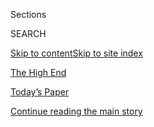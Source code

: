 <div id="app">

<div>

<div class="NYTAppHideMasthead css-zz1s19 e1suatyy0">

<div class="section css-ui9rw0 e1suatyy2">

<div class="css-11hrj97 er09x8g0">

<div class="css-6n7j50">

</div>

<span class="css-1dv1kvn">Sections</span>

<div class="css-10488qs">

<span class="css-1dv1kvn">SEARCH</span>

</div>

[Skip to content](#site-content)[Skip to site index](#site-index)

</div>

<div id="masthead-section-label" class="css-1fnb9ct eaxe0e00">

[The High
End](https://www.nytimes3xbfgragh.onion/spotlight/thehighend)

</div>

<div class="css-10698na e1huz5gh0">

</div>

</div>

<div id="masthead-bar-one" class="section hasLinks css-15hmgas e1csuq9d3">

<div class="css-uqyvli e1csuq9d0">

</div>

<div class="css-1uqjmks e1csuq9d1">

</div>

<div class="css-9e9ivx">

[](https://myaccount.nytimes3xbfgragh.onion/auth/login?response_type=cookie&client_id=vi)

</div>

<div class="css-1bvtpon e1csuq9d2">

[Today’s Paper](https://www.nytimes3xbfgragh.onion/section/todayspaper)

</div>

</div>

</div>

</div>

<div data-aria-hidden="false">

<div id="site-content" data-role="main">

<div id="top-wrapper" class="css-15p45cc eaca97t0" type="top">

<div id="top-slug" class="css-19x0jxb eaca97t1" hidden="">

Advertisement

</div>

[Continue reading the main
story](#after-top)

<div class="ad top-wrapper" style="text-align:center;height:100%;display:block;min-height:90px">

<div id="top" class="place-ad" data-position="top" data-size-key="top">

</div>

</div>

<div id="after-top">

</div>

</div>

<div id="collection-thehighend" class="section css-15h4p1b e9abtgs0">

<div class="css-1j21atc e1svk9qx1">

<div class="css-fmiefx e1svk9qx2">

<div class="css-1hk7r2m eu54l5x0">

<div id="sponsor-wrapper" class="css-7a1pgi eaca97t0" type="sponsor" hidden="">

<div id="sponsor-slug" class="css-1l4mleb eaca97t1" hidden="">

Supported by

</div>

[Continue reading the main
story](#after-sponsor)

<div id="sponsor" class="ad sponsor-wrapper" style="text-align:left;height:100%;display:block">

</div>

<div id="after-sponsor">

</div>

</div>

</div>

### <span class="css-hue6tr ezz4tcd1">[Real Estate](/section/realestate)</span>

</div>

<div class="css-nfcc9b e1svk9qx3">

<div class="css-vl9dhg e1svk9qx5">

<div class="css-1nrhkj6 e1svk9qx6">

# The High End

<div class="follow-button-placeholder" data-collection-id="">

</div>

<div class="css-d8bdto" data-role="toolbar" data-aria-label="Social Media Share buttons, Save button, and Comments Panel with current comment count" data-testid="share-tools">

  - 
  - 
  - 
  - 
    
    <div class="css-6n7j50">
    
    </div>

</div>

</div>

</div>

</div>

</div>

1.  [Find A Home](/real-estate/find-a-home)
2.  [Buy](/real-estate/homes-for-sale)
3.  [Rent](/real-estate/homes-for-rent)
4.  [Mortgage Calculator](/real-estate/mortgage-calculator)
5.  [Your Real Estate](/real-estate/my-real-estate)
6.  [List A
Home](https://nytimesads.gtspayments.com/)

<div class="css-4svvz1 ekkqrpp0">

<div id="collection-highlights-container" class="section css-18l1u7x e46isfb1">

<div class="css-m1whxf ekkqrpp1">

## Highlights

1.  ![<span class="css-1nk1g0h e1oaj3zl2"><span class="css-1dv1kvn">Credit</span></span>](https://static01.graylady3jvrrxbe.onion/images/2020/04/08/realestate/08IHH-MEXICO-slide-VM4F/08IHH-MEXICO-slide-VM4F-threeByTwoMediumAt2X.jpg)
    
    <div class="css-xbztij">
    
    ### International real estate
    
    ## [House Hunting in Mexico: A Balinese-Style Compound for $595,000](/2020/04/08/realestate/house-hunting-in-mexico-a-balinese-style-compound-for-595000.html)
    
    The artsy town of Todos Santos has long been a quiet alternative to
    the resorts of Los Cabos, but new demand and development is raising
    its
    profile.
    
    <span class="css-me3p27"></span><span class="css-1dydysp e4e4i5l3"></span><span class="css-9voj2j">By
    <span class="css-1baulvz last-byline" itemprop="name">Roxana
    Popescu</span></span>
    
    </div>

2.  1.  <span class="css-1dv1kvn">Photo</span>
        <span class="css-1nk1g0h e1oaj3zl2"><span class="css-1dv1kvn">Credit</span>Stefano
        Ukmar for The New York
        Times</span>
        <div class="css-1r9cexg">
        <div class="css-1ox3lt4">
        [![](https://static01.graylady3jvrrxbe.onion/images/2020/08/09/realestate/04WHATILOVE-FAULKNER-slide-S4NT/04WHATILOVE-FAULKNER-slide-S4NT-thumbStandard.jpg)](/2020/08/04/realestate/harris-faulkner-working-from-home-in-shades-of-blue.html)
        </div>
        ### What I Love
        ## [Harris Faulkner, Working From Home in Shades of Blue](/2020/08/04/realestate/harris-faulkner-working-from-home-in-shades-of-blue.html)
        The Fox News anchor’s mother gave her some decorating advice:
        ‘Just make it beautiful.’ And she’s been
        trying.
        <span class="css-me3p27"></span><span class="css-1dydysp e4e4i5l3"></span><span class="css-9voj2j">By
        <span class="css-1baulvz last-byline" itemprop="name">Joanne
        Kaufman</span></span>
        </div>
    2.  <span class="css-1dv1kvn">Photo</span>
        <span class="css-1nk1g0h e1oaj3zl2"><span class="css-1dv1kvn">Credit</span>Rancho
        Photos</span>
        <div class="css-1r9cexg">
        <div class="css-1ox3lt4">
        [![](https://static01.graylady3jvrrxbe.onion/images/2020/08/03/realestate/03WYG-slide-HUST/03WYG-slide-HUST-thumbStandard.jpg)](/2020/08/03/realestate/3-million-dollar-homes-for-sale-ca.html)
        </div>
        ### What you Get
        ## [$3 Million Homes in California](/2020/08/03/realestate/3-million-dollar-homes-for-sale-ca.html)
        A Spanish-style retreat in Coronado, a midcentury-modern home in
        Piedmont and a remodeled 1953 house in Los
        Angeles.
        <span class="css-me3p27"></span><span class="css-1dydysp e4e4i5l3"></span><span class="css-9voj2j">By
        <span class="css-1baulvz last-byline" itemprop="name">Angela
        Serratore</span></span>
        </div>
    3.  <span class="css-1dv1kvn">Photo</span>
        <span class="css-1nk1g0h e1oaj3zl2"><span class="css-1dv1kvn">Credit</span>Katherine
        Marks for The New York
        Times</span>
        <div class="css-1r9cexg">
        <div class="css-1ox3lt4">
        [![](https://static01.graylady3jvrrxbe.onion/images/2020/08/03/realestate/03renters1/03renters1-thumbStandard.jpg)](/2020/08/03/realestate/coronavirus-roommate-renters.html)
        </div>
        ### renters
        ## [The Challenge: Finding a Roommate During a Pandemic](/2020/08/03/realestate/coronavirus-roommate-renters.html)
        With social distancing required, two new roommates discovered,
        it’s a little like marrying someone before you
        meet.
        <span class="css-me3p27"></span><span class="css-1dydysp e4e4i5l3"></span><span class="css-9voj2j">By
        <span class="css-1baulvz last-byline" itemprop="name">Kim
        Velsey</span></span>
        </div>

</div>

</div>

</div>

<div class="css-4svvz1 ekkqrpp0">

<div id="collection-highlights-container" class="section css-18l1u7x e46isfb1">

<div class="css-zk12ih ef6si7p0">

1.  ### International real estate
    
    ![<span class="css-1hhnwbi e1oaj3zl2"><span class="css-1dv1kvn">Credit</span></span>](https://static01.graylady3jvrrxbe.onion/images/2020/04/08/realestate/08IHH-MEXICO-slide-VM4F/08IHH-MEXICO-slide-VM4F-videoLarge.jpg)
    
    <div class="css-10wtrbd">
    
    ## [House Hunting in Mexico: A Balinese-Style Compound for $595,000](/2020/04/08/realestate/house-hunting-in-mexico-a-balinese-style-compound-for-595000.html)
    
    The artsy town of Todos Santos has long been a quiet alternative to
    the resorts of Los Cabos, but new demand and development is raising
    its
    profile.
    
    <span class="css-me3p27"></span><span class="css-1dydysp e4e4i5l3"></span><span class="css-9voj2j">By
    <span class="css-1baulvz last-byline" itemprop="name">Roxana
    Popescu</span></span>
    
    </div>

2.  ### big ticket
    
    ![<span class="css-1hhnwbi e1oaj3zl2"><span class="css-1dv1kvn">Credit</span></span>](https://static01.graylady3jvrrxbe.onion/images/2020/04/05/realestate/03ticket-220/03ticket-220-videoLarge.jpg)
    
    <div class="css-10wtrbd">
    
    ## [Two More Big Sales at 220 Central Park South](/2020/04/03/realestate/two-more-big-sales-at-220-central-park-south.html)
    
    The condos, though, had been in contract years before the
    coronavirus outbreak. Going forward, fewer sales are expected to be
    recorded in New York
    City.
    
    <span class="css-me3p27"></span><span class="css-1dydysp e4e4i5l3"></span><span class="css-9voj2j">By
    <span class="css-1baulvz last-byline" itemprop="name">Vivian
    Marino</span></span>
    
    </div>

3.  ### The High End
    
    ![<span class="css-1hhnwbi e1oaj3zl2"><span class="css-1dv1kvn">Credit</span></span>](https://static01.graylady3jvrrxbe.onion/images/2019/09/15/realestate/13highend-dumbo1/13highend-dumbo1-videoLarge.jpg)
    
    <div class="css-10wtrbd">
    
    ## [Dumbo Project to Include 700 Luxury Apartments](/2019/09/13/realestate/dumbo-brooklyn-condos-on-former-jehovahs-witness-parking-lot.html)
    
    A high-end complex with condos and rentals and a private courtyard
    will replace a three-acre parking lot owned by the Jehovah’s
    Witnesses.
    
    <span class="css-me3p27"></span><span class="css-1dydysp e4e4i5l3"></span><span class="css-9voj2j">By
    <span class="css-1baulvz last-byline" itemprop="name">Jane
    Margolies</span></span>
    
    </div>

4.  ### The High End
    
    ![<span class="css-1hhnwbi e1oaj3zl2"><span class="css-1dv1kvn">Credit</span></span>](https://static01.graylady3jvrrxbe.onion/images/2019/08/30/realestate/30highend-siza4/30highend-siza4-videoLarge.jpg)
    
    <div class="css-10wtrbd">
    
    ## [Another Starchitect Arrives in New York](/2019/08/30/realestate/another-starchitect-arrives-in-new-york.html)
    
    Álvaro Siza designs his first high-rise in the United States on the
    far west side of
    Manhattan.
    
    <span class="css-me3p27"></span><span class="css-1dydysp e4e4i5l3"></span><span class="css-9voj2j">By
    <span class="css-1baulvz last-byline" itemprop="name">Tim
    McKeough</span></span>
    
    </div>

5.  ### The High End
    
    ![<span class="css-1hhnwbi e1oaj3zl2"><span class="css-1dv1kvn">Credit</span></span>](https://static01.graylady3jvrrxbe.onion/images/2019/08/11/realestate/02highend-crownheights1/02highend-crownheights1-videoLarge.jpg)
    
    <div class="css-10wtrbd">
    
    ## [Now, Crown Heights Gets a Taste of Luxury](/2019/08/09/realestate/now-crown-heights-gets-a-taste-of-luxury.html)
    
    A large-scale condo joins the Brooklyn neighborhood’s century-old
    townhouses and rental
    buildings.
    
    <span class="css-me3p27"></span><span class="css-1dydysp e4e4i5l3"></span><span class="css-9voj2j">By
    <span class="css-1baulvz last-byline" itemprop="name">Jane
    Margolies</span></span>
    
    </div>

</div>

</div>

<div id="mid1-wrapper" class="css-1mn4oms eaca97t0" type="rank">

<div id="mid1-slug" class="css-1tag3rd eaca97t1">

Advertisement

</div>

[Continue reading the main
story](#after-mid1)

<div id="mid1" class="ad mid1-wrapper" style="text-align:center;height:100%;display:block">

</div>

<div id="after-mid1">

</div>

</div>

</div>

<div class="css-185go5a e1o5byef0">

<div class="css-15cbhtu">

  - [Latest](#stream-panel)
  - <span class="css-6n7j50">Search</span>
    <div class="control">
    <div class="label-container css-1dv1kvn">
    Search
    </div>
    <div class="css-wm4t3d">
    **<span id="clear-search-input" class="css-1dv1kvn">Clear this text
    input</span>
    </div>
    </div>
    <span class="css-1iovbfw"></span>

<div id="stream-panel" class="section css-8msx5b e1jz0cab1">

<div class="css-13mho3u">

1.  
    
    <div class="css-1cp3ece">
    
    <div class="css-1l4spti">
    
    [](/2020/04/08/realestate/house-hunting-in-mexico-a-balinese-style-compound-for-595000.html)
    
    <div class="css-79elbk">
    
    ![](https://static01.graylady3jvrrxbe.onion/images/2020/04/08/realestate/08IHH-MEXICO-slide-VM4F/08IHH-MEXICO-slide-VM4F-thumbWide.jpg?quality=75&auto=webp&disable=upscale)
    
    </div>
    
    ### <span class="css-m70j1g">International real estate</span>
    
    ## House Hunting in Mexico: A Balinese-Style Compound for $595,000
    
    The artsy town of Todos Santos has long been a quiet alternative to
    the resorts of Los Cabos, but new demand and development is raising
    its profile.
    
    <div class="css-1nqbnmb ea5icrr0">
    
    By <span class="css-1n7hynb">Roxana
    Popescu</span>
    
    </div>
    
    </div>
    
    <div class="css-1lc2l26 e1xfvim33">
    
    </div>
    
    </div>

2.  
    
    <div class="css-1cp3ece">
    
    <div class="css-1l4spti">
    
    [](/2020/04/03/realestate/two-more-big-sales-at-220-central-park-south.html)
    
    <div class="css-79elbk">
    
    ![](https://static01.graylady3jvrrxbe.onion/images/2020/04/05/realestate/03ticket-220/03ticket-220-thumbWide.jpg?quality=75&auto=webp&disable=upscale)
    
    </div>
    
    ### <span class="css-m70j1g">big ticket</span>
    
    ## Two More Big Sales at 220 Central Park South
    
    The condos, though, had been in contract years before the
    coronavirus outbreak. Going forward, fewer sales are expected to be
    recorded in New York City.
    
    <div class="css-1nqbnmb ea5icrr0">
    
    By <span class="css-1n7hynb">Vivian
    Marino</span>
    
    </div>
    
    </div>
    
    <div class="css-1lc2l26 e1xfvim33">
    
    </div>
    
    </div>

3.  
    
    <div class="css-1cp3ece">
    
    <div class="css-1l4spti">
    
    [](/2019/09/13/realestate/dumbo-brooklyn-condos-on-former-jehovahs-witness-parking-lot.html)
    
    <div class="css-79elbk">
    
    ![](https://static01.graylady3jvrrxbe.onion/images/2019/09/15/realestate/13highend-dumbo1/13highend-dumbo1-thumbWide.jpg?quality=75&auto=webp&disable=upscale)
    
    </div>
    
    ### <span class="css-m70j1g">The High End</span>
    
    ## Dumbo Project to Include 700 Luxury Apartments
    
    A high-end complex with condos and rentals and a private courtyard
    will replace a three-acre parking lot owned by the Jehovah’s
    Witnesses.
    
    <div class="css-1nqbnmb ea5icrr0">
    
    By <span class="css-1n7hynb">Jane
    Margolies</span>
    
    </div>
    
    </div>
    
    <div class="css-1lc2l26 e1xfvim33">
    
    </div>
    
    </div>

4.  
    
    <div class="css-1cp3ece">
    
    <div class="css-1l4spti">
    
    [](/2019/08/30/realestate/another-starchitect-arrives-in-new-york.html)
    
    <div class="css-79elbk">
    
    ![](https://static01.graylady3jvrrxbe.onion/images/2019/08/30/realestate/30highend-siza4/30highend-siza4-thumbWide.jpg?quality=75&auto=webp&disable=upscale)
    
    </div>
    
    ### <span class="css-m70j1g">The High End</span>
    
    ## Another Starchitect Arrives in New York
    
    Álvaro Siza designs his first high-rise in the United States on the
    far west side of Manhattan.
    
    <div class="css-1nqbnmb ea5icrr0">
    
    By <span class="css-1n7hynb">Tim
    McKeough</span>
    
    </div>
    
    </div>
    
    <div class="css-1lc2l26 e1xfvim33">
    
    </div>
    
    </div>

5.  
    
    <div class="css-1cp3ece">
    
    <div class="css-1l4spti">
    
    [](/2019/08/09/realestate/now-crown-heights-gets-a-taste-of-luxury.html)
    
    <div class="css-79elbk">
    
    ![](https://static01.graylady3jvrrxbe.onion/images/2019/08/11/realestate/02highend-crownheights1/02highend-crownheights1-thumbWide.jpg?quality=75&auto=webp&disable=upscale)
    
    </div>
    
    ### <span class="css-m70j1g">The High End</span>
    
    ## Now, Crown Heights Gets a Taste of Luxury
    
    A large-scale condo joins the Brooklyn neighborhood’s century-old
    townhouses and rental buildings.
    
    <div class="css-1nqbnmb ea5icrr0">
    
    By <span class="css-1n7hynb">Jane
    Margolies</span>
    
    </div>
    
    </div>
    
    <div class="css-1lc2l26 e1xfvim33">
    
    </div>
    
    </div>

6.  
    
    <div class="css-1cp3ece">
    
    <div class="css-1l4spti">
    
    [](/2019/07/26/realestate/now-in-your-building-on-demand-exercise-classes.html)
    
    <div class="css-79elbk">
    
    ![](https://static01.graylady3jvrrxbe.onion/images/2019/07/28/realestate/26highend-exercise1/merlin_158302449_4958ca99-19fe-46cc-9d60-74c39b350848-thumbWide.jpg?quality=75&auto=webp&disable=upscale)
    
    </div>
    
    ### <span class="css-m70j1g">The High End</span>
    
    ## Now in Your Building: On-Demand Exercise Classes
    
    The latest in rental and condo amenities include streaming fitness
    devices and meditation rooms.
    
    <div class="css-1nqbnmb ea5icrr0">
    
    By <span class="css-1n7hynb">Jane
    Margolies</span>
    
    </div>
    
    </div>
    
    <div class="css-1lc2l26 e1xfvim33">
    
    </div>
    
    </div>

7.  
    
    <div class="css-1cp3ece">
    
    <div class="css-1l4spti">
    
    [](/2019/07/03/realestate/5-5-million-homes-in-new-york-illinois-and-missouri.html)
    
    <div class="css-79elbk">
    
    ![](https://static01.graylady3jvrrxbe.onion/images/2019/07/07/realestate/03WYG-slide-AV1I/03WYG-slide-AV1I-thumbWide-v2.jpg?quality=75&auto=webp&disable=upscale)
    
    </div>
    
    ### <span class="css-m70j1g">What you Get</span>
    
    ## $5.5 Million Homes in New York, Illinois and Missouri
    
    A minimalist home in the Hudson Valley designed by the Chinese
    artist Ai Weiwei, an 1883 Tudor in Evanston and a medieval-style
    castle in Kansas City.
    
    <div class="css-1nqbnmb ea5icrr0">
    
    By <span class="css-1n7hynb">Julie
    Lasky</span>
    
    </div>
    
    </div>
    
    <div class="css-1lc2l26 e1xfvim33">
    
    </div>
    
    </div>

8.  
    
    <div class="css-1cp3ece">
    
    <div class="css-1l4spti">
    
    [](/2019/06/21/realestate/a-condo-that-nods-to-art-deco-design.html)
    
    <div class="css-79elbk">
    
    ![](https://static01.graylady3jvrrxbe.onion/images/2019/06/23/realestate/21highend-rockefeller1/91f23d827b064902bafb1dbbd58a961f-thumbWide.jpg?quality=75&auto=webp&disable=upscale)
    
    </div>
    
    ### <span class="css-m70j1g">The High End</span>
    
    ## A Condo That Nods to Art Deco Design
    
    The Rockefeller Group is building its first apartments in Manhattan:
    a new 605-foot condo tower on East 29th Street.
    
    <div class="css-1nqbnmb ea5icrr0">
    
    By <span class="css-1n7hynb">C. J.
    Hughes</span>
    
    </div>
    
    </div>
    
    <div class="css-1lc2l26 e1xfvim33">
    
    </div>
    
    </div>

9.  
    
    <div class="css-1cp3ece">
    
    <div class="css-1l4spti">
    
    [](/2019/06/11/realestate/tribeca-penthouse-that-defies-limitations.html)
    
    <div class="css-79elbk">
    
    ![](https://static01.graylady3jvrrxbe.onion/images/2019/06/16/realestate/10EXCLUSIVE-JAY-slide-SG7U/10EXCLUSIVE-JAY-slide-SG7U-thumbWide.jpg?quality=75&auto=webp&disable=upscale)
    
    </div>
    
    ### <span class="css-m70j1g">Exclusive</span>
    
    ## A Penthouse That Defies TriBeCa’s Limitations
    
    A triplex designed by the architect-owner Cary Paik goes on the
    market for $13.5 million.
    
    <div class="css-1nqbnmb ea5icrr0">
    
    By <span class="css-1n7hynb">Julie
    Lasky</span>
    
    </div>
    
    </div>
    
    <div class="css-1lc2l26 e1xfvim33">
    
    </div>
    
    </div>

10. 
    
    <div class="css-1cp3ece">
    
    <div class="css-1l4spti">
    
    [](/2019/06/07/realestate/at-the-newly-opened-hudson-yards-more-closed-sales.html)
    
    <div class="css-79elbk">
    
    ![](https://static01.graylady3jvrrxbe.onion/images/2019/06/09/realestate/07ticket1/07ticket1-thumbWide.jpg?quality=75&auto=webp&disable=upscale)
    
    </div>
    
    ### <span class="css-m70j1g">big ticket</span>
    
    ## At the Newly Opened Hudson Yards, More Closed Sales
    
    The month’s biggest purchase, however, was once again at 220 Central
    Park South.
    
    <div class="css-1nqbnmb ea5icrr0">
    
    By <span class="css-1n7hynb">Vivian Marino</span>
    
    </div>
    
    </div>
    
    <div class="css-1lc2l26 e1xfvim33">
    
    </div>
    
    </div>

<div class="css-13mho3u">

<div class="css-1t62hi8">

<div class="css-1stvaey">

Show
More

<div>

<div style="border:0;clip:rect(0 0 0 0);height:1px;margin:-1px;overflow:hidden;white-space:nowrap;padding:0;width:1px;position:absolute" data-role="log" data-aria-live="assertive">

</div>

<div style="border:0;clip:rect(0 0 0 0);height:1px;margin:-1px;overflow:hidden;white-space:nowrap;padding:0;width:1px;position:absolute" data-role="log" data-aria-live="assertive">

</div>

<div style="border:0;clip:rect(0 0 0 0);height:1px;margin:-1px;overflow:hidden;white-space:nowrap;padding:0;width:1px;position:absolute" data-role="log" data-aria-live="polite">

</div>

<div style="border:0;clip:rect(0 0 0 0);height:1px;margin:-1px;overflow:hidden;white-space:nowrap;padding:0;width:1px;position:absolute" data-role="log" data-aria-live="polite">

</div>

</div>

</div>

</div>

</div>

</div>

<div class="css-g6hk37 supplemental">

<div id="mid2-wrapper" class="css-10wkyv7 eaca97t0" type="lede">

<div id="mid2-slug" class="css-1tag3rd eaca97t1">

Advertisement

</div>

[Continue reading the main
story](#after-mid2)

<div id="mid2" class="ad mid2-wrapper" style="text-align:center;height:100%;display:block;min-height:250px">

</div>

<div id="after-mid2">

</div>

</div>

<div id="mktg-wrapper" class="css-oxle51 eaca97t0" type="mktg">

<div id="mktg-slug" class="css-1tag3rd eaca97t1">

Advertisement

</div>

[Continue reading the main
story](#after-mktg)

<div id="mktg" class="ad mktg-wrapper" style="text-align:center;height:100%;display:block">

</div>

<div id="after-mktg">

</div>

</div>

</div>

</div>

</div>

</div>

</div>

</div>

## Site Index

<div>

</div>

## Site Information Navigation

  - [© <span>2020</span> <span>The New York Times
    Company</span>](https://help.nytimes3xbfgragh.onion/hc/en-us/articles/115014792127-Copyright-notice)

<!-- end list -->

  - [NYTCo](https://www.nytco.com/)
  - [Contact
    Us](https://help.nytimes3xbfgragh.onion/hc/en-us/articles/115015385887-Contact-Us)
  - [Work with us](https://www.nytco.com/careers/)
  - [Advertise](https://nytmediakit.com/)
  - [T Brand Studio](http://www.tbrandstudio.com/)
  - [Your Ad
    Choices](https://www.nytimes3xbfgragh.onion/privacy/cookie-policy#how-do-i-manage-trackers)
  - [Privacy](https://www.nytimes3xbfgragh.onion/privacy)
  - [Terms of
    Service](https://help.nytimes3xbfgragh.onion/hc/en-us/articles/115014893428-Terms-of-service)
  - [Terms of
    Sale](https://help.nytimes3xbfgragh.onion/hc/en-us/articles/115014893968-Terms-of-sale)
  - [Site
    Map](https://spiderbites.nytimes3xbfgragh.onion)
  - [Help](https://help.nytimes3xbfgragh.onion/hc/en-us)
  - [Subscriptions](https://www.nytimes3xbfgragh.onion/subscription?campaignId=37WXW)

</div>

</div>
